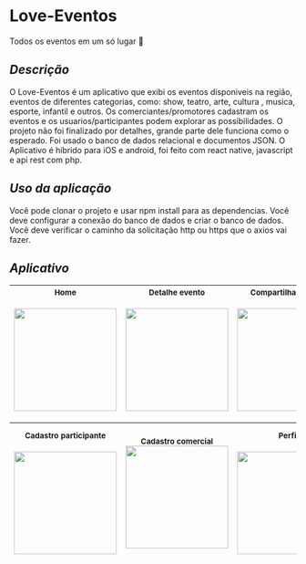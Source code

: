 # Love-Eventos
Todos os eventos em um só lugar 🎉

*Descrição* <br>
---
O Love-Eventos é um aplicativo que exibi os eventos disponiveis na região, eventos de diferentes categorias, como: show, teatro, arte, cultura , musica, esporte, infantil e outros. Os comerciantes/promotores cadastram os eventos e os usuarios/participantes podem explorar as possibilidades. O projeto não foi finalizado por detalhes, grande parte dele funciona como o esperado. Foi usado o banco de dados relacional e documentos JSON. O Aplicativo é híbrido para iOS e android, foi feito com react native, javascript e api rest com php.

*Uso da aplicação* <br>
---
Você pode clonar o projeto e usar npm install para as dependencias. Você deve configurar a conexão do banco de dados e criar o banco de dados. Você deve verificar o caminho da solicitação http ou https que o axios vai fazer.

*Aplicativo* <br>
---
 <sub> Home </sub> <br> <br> <img src="https://github.com/MairaSantoss/Love-Eventos/assets/89280923/a347350a-24f7-4843-8515-e284ed4e149c" width=180 > |<sub> Detalhe evento </sub> <br> <br>  <img src="https://github.com/MairaSantoss/Love-Eventos/assets/89280923/3cb0eba1-5f5d-4f11-ae44-78132fa8b731" width=180 >| <sub> Compartilhar evento </sub>  <br>  <br>  <img src="https://github.com/MairaSantoss/Love-Eventos/assets/89280923/f4a894e7-069c-4a4f-a95f-6e5ba4da2dde" width=180 >| <sub> Evento por perto</sub> <br>  <br> <img src="https://github.com/MairaSantoss/Love-Eventos/assets/89280923/544c6aa6-d31a-4d62-95b3-bdae611b54e4" width=180 > |<sub> Filtro </sub>  <br>  <br> <img src="https://github.com/MairaSantoss/Love-Eventos/assets/89280923/c2fa73a7-3e62-43a7-a864-44faa7b53003" width=180 > 
| :---: | :---: | :---: | :---: | :---: | 

 <sub> Cadastro participante </sub> <br> <br> <img src="https://github.com/MairaSantoss/Love-Eventos/assets/89280923/fb1c1445-a389-47c6-8ab6-9d8377ca820d" width=180 > |<sub> Cadastro comercial </sub> <br> <img src="https://github.com/MairaSantoss/Love-Eventos/assets/89280923/a719cc77-ec8a-4b01-9d2e-4ac63c360b76" width=180 >| <sub> Perfil </sub>  <br> <br>   <img src="https://github.com/MairaSantoss/Love-Eventos/assets/89280923/545111ef-f1c7-437a-9814-00cefcb1d802" width=180 >| <sub> Meus eventos</sub> <br>  <br> <img src="https://github.com/MairaSantoss/Love-Eventos/assets/89280923/02daa1b7-a577-4135-8fbf-fd815529ca3a" width=180 > |<sub> Cancelar evento </sub>   <br>   <br>  <br> <img src="https://github.com/MairaSantoss/Love-Eventos/assets/89280923/c75686a8-04e5-4009-91f5-a0122dd78500" width=180 > 
| :---: | :---: | :---: | :---: | :---: | 
